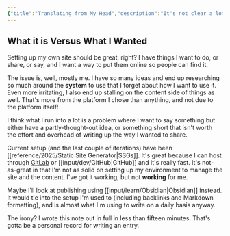 ```yaml
---
{"title":"Translating from My Head","description":"It's not clear a lot of the time","date":"2022-04-10","tags":["GitHub","writing","PKM"],"dg-publish":true,"created":"2022-04-10T11:38:42","updated":"2025-08-09T22:47:56-04:00","permalink":"/output/write/2022/translating-from-my-head/","dgPassFrontmatter":true,"noteIcon":"3"}
---
```



## What it is Versus What I Wanted

Setting up my own site should be great, right? I have things I want to do, or share, or say, and I want a way to put them online so people can find it.

The issue is, well, mostly me. I have so many ideas and end up researching so much around the __system__ to use that I forget about how I want to use it. Even more irritating, I also end up stalling on the content side of things as well. That's more from the platform I chose than anything, and not due to the platform itself!

I think what I run into a lot is a problem where I want to say something but either have a partly-thought-out idea, or something short that isn't worth the effort and overhead of writing up the way I wanted to share.

Current setup (and the last couple of iterations) have been [[reference/2025/Static Site Generator\|SSGs]]. It's great because I can host through [GitLab](https://gitlab.com/) or [[input/dev/GitHub\|GitHub]] and it's really fast. It's not-as-great in that I'm not as solid on setting up my environment to manage the site and the content. I've got it working, but not __working__ for me.

Maybe I'll look at publishing using [[input/learn/Obsidian\|Obsidian]] instead. It would tie into the setup I'm used to (including backlinks and Markdown formatting), and is almost what I'm using to write on a daily basis anyway.

The irony? I wrote this note out in full in less than fifteen minutes. That's gotta be a personal record for writing an entry.
